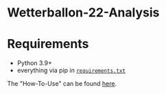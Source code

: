 # Wetterballon-22-Analysis

# Requirements

- Python 3.9+
- everything via pip in [`requirements.txt`](requirements.txt)

The "How-To-Use" can be found [here](WHITEPAPER.md).
